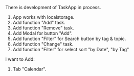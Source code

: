 There is development of TaskApp in process.
  1. App works with localstorage.
  2. Add function "Add" task.
  3. Add function "Remove" task.
  4. Add Modal for button "Add".
  5. Add function "Filter" for Search button by tag & topic.
  6. Add function "Change" task.
  7. Add function "Filter" for select sort "by Date", "by Tag"

I want to Add:
  1. Tab "Calendar".



